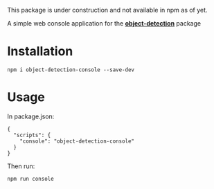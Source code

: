 This package is under construction and not available in npm as of yet.

A simple web console application for the [**object-detection**](https://github.com/rosesonfire/objectDetection) package
# Installation
`npm i object-detection-console --save-dev`
# Usage
In package.json:
```
{
  "scripts": {
    "console": "object-detection-console"
  }
}
```
Then run:
```
npm run console
```